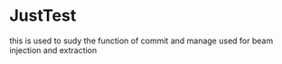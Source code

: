 # JustTest
this is used to sudy the function of commit and manage 
used for beam injection and extraction
